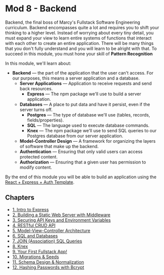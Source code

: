 # Mod 8 - Backend

Backend, the final boss of Marcy's Fullstack Software Engineering curriculum. Backend encompasses quite a lot and requires you to shift your thinking to a higher level. Instead of worrying about every tiny detail, you must expand your view to learn entire systems of functions that interact with each other to create an entire application. There will be many things that you don't fully understand and you will learn to be alright with that. To succeed in this module, you must hone your skill of **Pattern Recognition**

In this module, we'll learn about:

* **Backend** — the part of the application that the user can't access. For our purposes, this means a server application and a database.
  * **Server Applications** — Application to receive requests and send back resources.
    * **Express** — The npm package we'll use to build a server application.
  * **Databases** — A place to put data and have it persist, even if the server turns off.
    * **Postgres** — The type of database we'll use (tables, records, fields/properties).
    * **SQL** — The language used to execute database commands.
    * **Knex** — The npm package we'll use to send SQL queries to our Postgres database from our server application.
  * **Model-Controller Design** — A framework for organizing the layers of software that make up the backend.
  * **Authentication** — Ensuring that only valid users can access protected content.
  * **Authorization** — Ensuring that a given user has permission to modify content.

By the end of this module you will be able to build an application using the [React + Express + Auth Template](../mod-9-civic-tech-hackathon/react-express-auth-overview.md).

## Chapters

* [1. Intro to Express](1-intro-to-express.md)
* [2. Building a Static Web Server with Middleware](2-building-a-static-web-server-with-middleware.md)
* [3. Securing API Keys and Environment Variables](3-securing-api-keys-and-environment-variables.md)
* [4. RESTful CRUD API](4-rest-crud-api.md)
* [5. Model-View-Controller Architecture](5-model-view-controller.md)
* [6. SQL and Databases](6-sql-and-databases.md)
* [7. JOIN (Association) SQL Queries](7-join-sql-queries.md)
* [8. Knex](8-knex.md)
* [9. Your First Fullstack App!](9-your-first-fullstack-app.md)
* [10. Migrations & Seeds](10-migrations-and-seeds.md)
* [11. Schema Design & Normalization](11-schema-design-and-normalization.md)
* [12. Hashing Passwords with Bcrypt](12-hashing-passwords-with-bcrypt.md)